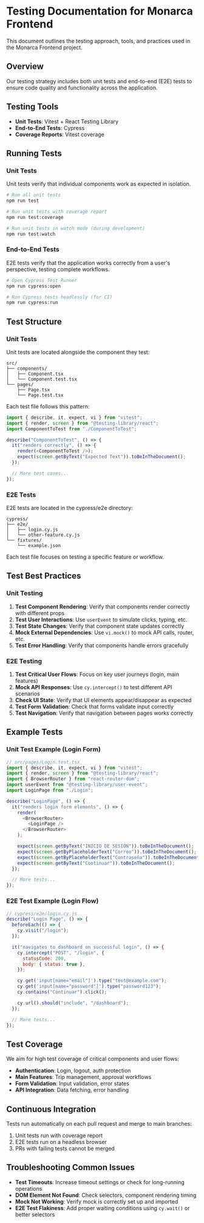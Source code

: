 # Testing Documentation for Monarca Frontend

This document outlines the testing approach, tools, and practices used in the Monarca Frontend project.

## Overview

Our testing strategy includes both unit tests and end-to-end (E2E) tests to ensure code quality and functionality across the application.

## Testing Tools

- **Unit Tests**: Vitest + React Testing Library
- **End-to-End Tests**: Cypress
- **Coverage Reports**: Vitest coverage

## Running Tests

### Unit Tests

Unit tests verify that individual components work as expected in isolation.

```bash
# Run all unit tests
npm run test

# Run unit tests with coverage report
npm run test:coverage

# Run unit tests in watch mode (during development)
npm run test:watch
```

### End-to-End Tests

E2E tests verify that the application works correctly from a user's perspective, testing complete workflows.

```bash
# Open Cypress Test Runner
npm run cypress:open

# Run Cypress tests headlessly (for CI)
npm run cypress:run
```

## Test Structure

### Unit Tests

Unit tests are located alongside the component they test:

```
src/
├── components/
│   ├── Component.tsx
│   └── Component.test.tsx
└── pages/
    ├── Page.tsx
    └── Page.test.tsx
```

Each test file follows this pattern:

```typescript
import { describe, it, expect, vi } from "vitest";
import { render, screen } from "@testing-library/react";
import ComponentToTest from "./ComponentToTest";

describe("ComponentToTest", () => {
  it("renders correctly", () => {
    render(<ComponentToTest />);
    expect(screen.getByText("Expected Text")).toBeInTheDocument();
  });

  // More test cases...
});
```

### E2E Tests

E2E tests are located in the cypress/e2e directory:

```
cypress/
├── e2e/
│   ├── login.cy.js
│   └── other-feature.cy.js
└── fixtures/
    └── example.json
```

Each test file focuses on testing a specific feature or workflow.

## Test Best Practices

### Unit Testing

1. **Test Component Rendering**: Verify that components render correctly with different props
2. **Test User Interactions**: Use `userEvent` to simulate clicks, typing, etc.
3. **Test State Changes**: Verify that component state updates correctly
4. **Mock External Dependencies**: Use `vi.mock()` to mock API calls, router, etc.
5. **Test Error Handling**: Verify that components handle errors gracefully

### E2E Testing

1. **Test Critical User Flows**: Focus on key user journeys (login, main features)
2. **Mock API Responses**: Use `cy.intercept()` to test different API scenarios
3. **Check UI State**: Verify that UI elements appear/disappear as expected
4. **Test Form Validation**: Check that forms validate input correctly
5. **Test Navigation**: Verify that navigation between pages works correctly

## Example Tests

### Unit Test Example (Login Form)

```typescript
// src/pages/Login.test.tsx
import { describe, it, expect, vi } from "vitest";
import { render, screen } from "@testing-library/react";
import { BrowserRouter } from "react-router-dom";
import userEvent from "@testing-library/user-event";
import LoginPage from "./Login";

describe("LoginPage", () => {
  it("renders login form elements", () => {
    render(
      <BrowserRouter>
        <LoginPage />
      </BrowserRouter>
    );

    expect(screen.getByText("INICIO DE SESIÓN")).toBeInTheDocument();
    expect(screen.getByPlaceholderText("Correo")).toBeInTheDocument();
    expect(screen.getByPlaceholderText("Contraseña")).toBeInTheDocument();
    expect(screen.getByText("Continuar")).toBeInTheDocument();
  });

  // More tests...
});
```

### E2E Test Example (Login Flow)

```javascript
// cypress/e2e/login.cy.js
describe("Login Page", () => {
  beforeEach(() => {
    cy.visit("/login");
  });

  it("navigates to dashboard on successful login", () => {
    cy.intercept("POST", "/login", {
      statusCode: 200,
      body: { status: true },
    });

    cy.get('input[name="email"]').type("test@example.com");
    cy.get('input[name="password"]').type("password123");
    cy.contains("Continuar").click();

    cy.url().should("include", "/dashboard");
  });

  // More tests...
});
```

## Test Coverage

We aim for high test coverage of critical components and user flows:

- **Authentication**: Login, logout, auth protection
- **Main Features**: Trip management, approval workflows
- **Form Validation**: Input validation, error states
- **API Integration**: Data fetching, error handling

## Continuous Integration

Tests run automatically on each pull request and merge to main branches:

1. Unit tests run with coverage report
2. E2E tests run on a headless browser
3. PRs with failing tests cannot be merged

## Troubleshooting Common Issues

- **Test Timeouts**: Increase timeout settings or check for long-running operations
- **DOM Element Not Found**: Check selectors, component rendering timing
- **Mock Not Working**: Verify mock is correctly set up and imported
- **E2E Test Flakiness**: Add proper waiting conditions using `cy.wait()` or better selectors
